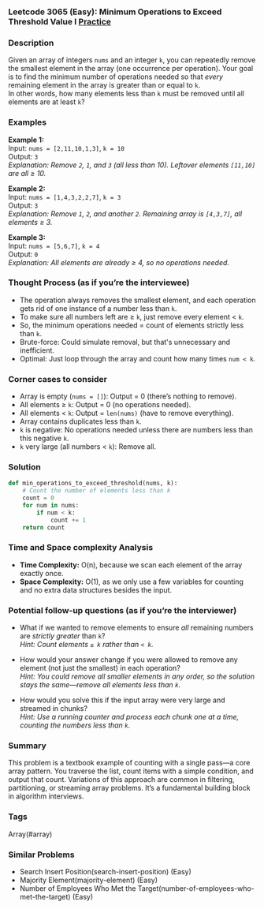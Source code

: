 ### Leetcode 3065 (Easy): Minimum Operations to Exceed Threshold Value I [Practice](https://leetcode.com/problems/minimum-operations-to-exceed-threshold-value-i)

### Description  
Given an array of integers `nums` and an integer `k`, you can repeatedly remove the smallest element in the array (one occurrence per operation). Your goal is to find the minimum number of operations needed so that *every* remaining element in the array is greater than or equal to `k`.  
In other words, how many elements less than `k` must be removed until all elements are at least `k`?

### Examples  

**Example 1:**  
Input: `nums = [2,11,10,1,3]`, `k = 10`  
Output: `3`  
*Explanation: Remove `2`, `1`, and `3` (all less than 10). Leftover elements `[11,10]` are all ≥ 10.*

**Example 2:**  
Input: `nums = [1,4,3,2,2,7]`, `k = 3`  
Output: `3`  
*Explanation: Remove `1`, `2`, and another `2`. Remaining array is `[4,3,7]`, all elements ≥ 3.*

**Example 3:**  
Input: `nums = [5,6,7]`, `k = 4`  
Output: `0`  
*Explanation: All elements are already ≥ 4, so no operations needed.*

### Thought Process (as if you’re the interviewee)  
- The operation always removes the smallest element, and each operation gets rid of one instance of a number less than `k`.
- To make sure all numbers left are ≥ `k`, just remove every element < `k`.
- So, the minimum operations needed = count of elements strictly less than `k`.
- Brute-force: Could simulate removal, but that's unnecessary and inefficient.
- Optimal: Just loop through the array and count how many times `num < k`.

### Corner cases to consider  
- Array is empty (`nums = []`): Output = 0 (there’s nothing to remove).
- All elements ≥ `k`: Output = 0 (no operations needed).
- All elements < `k`: Output = `len(nums)` (have to remove everything).
- Array contains duplicates less than `k`.
- `k` is negative: No operations needed unless there are numbers less than this negative `k`.
- `k` very large (all numbers < `k`): Remove all.

### Solution

```python
def min_operations_to_exceed_threshold(nums, k):
    # Count the number of elements less than k
    count = 0
    for num in nums:
        if num < k:
            count += 1
    return count
```

### Time and Space complexity Analysis  

- **Time Complexity:** O(n), because we scan each element of the array exactly once.
- **Space Complexity:** O(1), as we only use a few variables for counting and no extra data structures besides the input.

### Potential follow-up questions (as if you’re the interviewer)  

- What if we wanted to remove elements to ensure *all* remaining numbers are *strictly greater* than `k`?  
  *Hint: Count elements `≤ k` rather than `< k`.*

- How would your answer change if you were allowed to remove any element (not just the smallest) in each operation?  
  *Hint: You could remove all smaller elements in any order, so the solution stays the same—remove all elements less than `k`.*

- How would you solve this if the input array were very large and streamed in chunks?  
  *Hint: Use a running counter and process each chunk one at a time, counting the numbers less than `k`.*

### Summary
This problem is a textbook example of counting with a single pass—a core array pattern. You traverse the list, count items with a simple condition, and output that count. Variations of this approach are common in filtering, partitioning, or streaming array problems. It’s a fundamental building block in algorithm interviews.

### Tags
Array(#array)

### Similar Problems
- Search Insert Position(search-insert-position) (Easy)
- Majority Element(majority-element) (Easy)
- Number of Employees Who Met the Target(number-of-employees-who-met-the-target) (Easy)